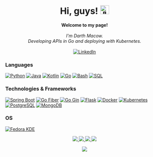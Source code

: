<h1 align="center">Hi, guys! <img src="https://github.com/wervlad/wervlad/assets/24524555/766d336d-b87d-44ba-807c-c51de2bc6b4d" width="28px" alt="👋"></h1>

<p align="center">
    <b>Welcome to my page!</b><br><br>
    <i>
        I'm Darth Macow.<br>
        Developing APIs in Go and deploying with Kubernetes.<br>
    </i><br>
    <a href="https://www.linkedin.com/in/mohamedmacow/">
        <img src="https://img.shields.io/badge/LinkedIn-blue?style=flat-square&logo=linkedin" alt="LinkedIn">
    </a>
</p>

### Languages
[![Python](https://img.shields.io/badge/python-black?style=for-the-badge&logo=python)](https://github.com/darth-raijin)
[![Java](https://img.shields.io/badge/java-black?style=for-the-badge&logo=openjdk)](https://github.com/darth-raijin)
[![Kotlin](https://img.shields.io/badge/kotlin-black?style=for-the-badge&logo=kotlin)](https://github.com/darth-raijin)
[![Go](https://img.shields.io/badge/go-black?style=for-the-badge&logo=go)](https://github.com/darth-raijin)
[![Bash](https://img.shields.io/badge/bash-black?style=for-the-badge&logo=gnu-bash&logoColor=white)](https://github.com/darth-raijin)
[![SQL](https://img.shields.io/badge/sql-black?style=for-the-badge&logo=mysql)](https://github.com/darth-raijin)


### Technologies & Frameworks
[![Spring Boot](https://img.shields.io/badge/Spring%20Boot-black?style=for-the-badge&logo=spring-boot)](https://github.com/darth-raijin)
[![Go Fiber](https://img.shields.io/badge/Go%20Fiber-black?style=for-the-badge&logo=go)](https://github.com/darth-raijin)
[![Go Gin](https://img.shields.io/badge/Go%20Gin-black?style=for-the-badge&logo=go)](https://github.com/darth-raijin)
[![Flask](https://img.shields.io/badge/Flask-black?style=for-the-badge&logo=flask)](https://github.com/darth-raijin)
[![Docker](https://img.shields.io/badge/Docker-black?style=for-the-badge&logo=docker)](https://github.com/darth-raijin)
[![Kubernetes](https://img.shields.io/badge/Kubernetes-black?style=for-the-badge&logo=kubernetes)](https://github.com/darth-raijin)
[![PostgreSQL](https://img.shields.io/badge/PostgreSQL-black?style=for-the-badge&logo=postgresql)](https://github.com/darth-raijin)
[![MongoDB](https://img.shields.io/badge/MongoDB-black?style=for-the-badge&logo=mongodb)](https://github.com/darth-raijin)


### OS
[![Fedora KDE](https://img.shields.io/badge/linux-black?style=for-the-badge&logo=Linux)](https://github.com/darth-raijin)

<p align="center">
  <a href="https://github.com/wervlad">
    <img src="http://github-profile-summary-cards.vercel.app/api/cards/profile-details?username=darth-raijin&theme=transparent" />
  </a>
  <a href="https://github.com/wervlad">
    <img src="https://github-readme-streak-stats.herokuapp.com/?user=darth-raijin&hide_border=true&card_width=338&theme=transparent" />
  </a>
  <a href="https://github.com/wervlad">
    <img src="http://github-profile-summary-cards.vercel.app/api/cards/stats?username=darth-raijin&theme=transparent" />
  </a>
  <a href="https://github.com/wervlad">
    <img src="https://github-readme-stats.vercel.app/api/top-langs/?username=darth-raijin&langs_count=10&exclude_repo=&hide=jupyter%20notebook,vim%20script,cmake,makefile,batchfile,emacs%20lisp,css,html&layout=default&card_width=699&hide_border=true&theme=transparent" />
  </a>
</p>

<p align="center">
  <a href="https://github.com/wervlad">
    <img src="https://komarev.com/ghpvc/?username=wervlad&color=blue&style=flat)" />
  </a>
</p>
